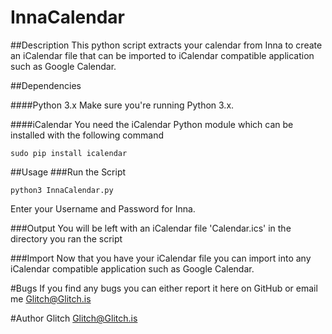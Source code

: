 InnaCalendar
============

##Description
This python script extracts your calendar from Inna to create an iCalendar file that can be imported to iCalendar compatible application such as Google Calendar.

##Dependencies

####Python 3.x
Make sure you're running Python 3.x.

####iCalendar
You need the iCalendar Python module which can be installed with the following command
```
sudo pip install icalendar
```

##Usage
###Run the Script
```
python3 InnaCalendar.py
```
Enter your Username and Password for Inna.

###Output
You will be left with an iCalendar file 'Calendar.ics' in the directory you ran the script

###Import
Now that you have your iCalendar file you can import into any iCalendar compatible application such as Google Calendar.

#Bugs
If you find any bugs you can either report it here on GitHub or email me <Glitch@Glitch.is>

#Author
Glitch <Glitch@Glitch.is>
